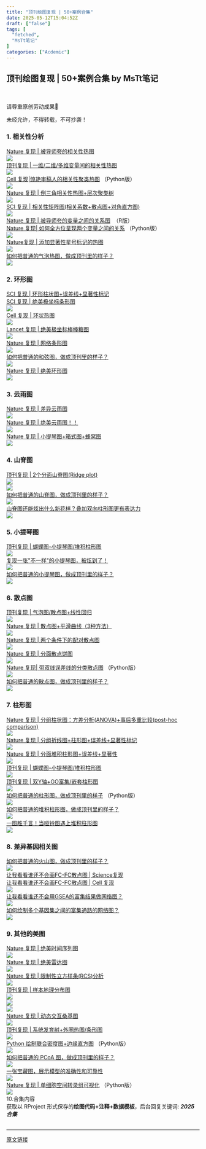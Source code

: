```yaml
---
title: "顶刊绘图复现 | 50+案例合集"
date: 2025-05-12T15:04:52Z
draft: ["false"]
tags: [
  "fetched",
  "MsTt笔记"
]
categories: ["Acdemic"]
---
```

顶刊绘图复现 | 50+案例合集 by MsTt笔记
------
<div><section nodeleaf=""><mp-common-profile data-pluginname="mpprofile" data-nickname="MsTt笔记" data-from="1" data-headimg="http://mmbiz.qpic.cn/mmbiz_png/mEOTibibBIwKJLwvM2QW48QKCicY8yHrEfwZA1qzJqmnSDuICrXOZEk6YYntc7QSLbdwg12uibFOEziaEVEXhEJQ4vQ/0?wx_fmt=png" data-signature="💕Keep learning 代码分享 ⚠️只分享不答疑 🉑代做" data-id="MzkxNDcwNzY2NQ==" data-is_biz_ban="0"></mp-common-profile></section><p data-tool="mdnice编辑器" data-pm-slice="0 0 []"><span leaf=""><br></span></p><p data-tool="mdnice编辑器" data-pm-slice="0 0 []"><span leaf="">请尊重原创劳动成果🙏</span></p><p><span><span leaf="">未经允许，不得转载，不可抄袭！</span></span></p><section data-tool="markdown2wechat编辑器" data-website="https://aizhuanqian.com" data-pm-slice="0 0 []"><h3 data-tool="mdnice编辑器"><span></span><span><span leaf=""><span textstyle="">1. 相关性分析</span></span></span></h3></section><section><span leaf=""><a href="https://mp.weixin.qq.com/s?__biz=MzkxNDcwNzY2NQ==&amp;mid=2247483799&amp;idx=1&amp;sn=8b2059d3ed7463af1d6ea2c619f4169d&amp;scene=21#wechat_redirect" textvalue="Nature 复现 | 被导师夸的相关性热图" data-itemshowtype="0" target="_blank" linktype="text" data-linktype="2"><span textstyle="">Nature 复现 | 被导师夸的相关性热图</span></a></span></section><section><span leaf=""><img data-src="https://mmbiz.qpic.cn/mmbiz_png/mEOTibibBIwKIIyL7zgU4c0FNKspLW0VPoo8jg4jSLLtgeUXsOmia7O2bgarqULjZ6FomOKibQMocpZe6TQk2aLWKw/640?wx_fmt=png&amp;from=appmsg" data-ratio="0.685361216730038" data-type="png" data-w="1052" data-imgfileid="100001212" src="https://mmbiz.qpic.cn/mmbiz_png/mEOTibibBIwKIIyL7zgU4c0FNKspLW0VPoo8jg4jSLLtgeUXsOmia7O2bgarqULjZ6FomOKibQMocpZe6TQk2aLWKw/640?wx_fmt=png&amp;from=appmsg"></span></section><section><span leaf=""><a href="https://mp.weixin.qq.com/s?__biz=MzkxNDcwNzY2NQ==&amp;mid=2247484489&amp;idx=1&amp;sn=acb7e4629d8f3cc3ab06322e1b0c13dc&amp;scene=21#wechat_redirect" textvalue="顶刊复现 | 一维/二维/多维变量间的相关性热图" data-itemshowtype="0" target="_blank" linktype="text" data-linktype="2"><span textstyle="">顶刊复现 | 一维/二维/多维变量间的相关性热图</span></a></span></section><section nodeleaf=""><img data-src="https://mmbiz.qpic.cn/mmbiz_png/mEOTibibBIwKIxLdT59E6MZb20d6tN6Z44Z0lbw2vPdoiaeMXicINeBaUmTEfnkGC0EcnGPw0PKFlBj7f1Xx5mK4MA/640?wx_fmt=png&amp;from=appmsg" data-ratio="0.28425925925925927" data-s="300,640" data-type="png" data-w="1080" type="block" data-imgfileid="100001197" src="https://mmbiz.qpic.cn/mmbiz_png/mEOTibibBIwKIxLdT59E6MZb20d6tN6Z44Z0lbw2vPdoiaeMXicINeBaUmTEfnkGC0EcnGPw0PKFlBj7f1Xx5mK4MA/640?wx_fmt=png&amp;from=appmsg"></section><section><span leaf=""><a href="https://mp.weixin.qq.com/s?__biz=MzkxNDcwNzY2NQ==&amp;mid=2247484086&amp;idx=1&amp;sn=01365fa3f703f1ee502f5583cc169384&amp;scene=21#wechat_redirect" textvalue="Cell 复现|惊艳审稿人的相关性聚类热图" data-itemshowtype="0" target="_blank" linktype="text" data-linktype="2"><span textstyle="">Cell 复现|惊艳审稿人的相关性聚类热图</span></a><span textstyle=""> （</span></span><span leaf="" data-pm-slice='1 1 ["para",{"tagName":"section","attributes":{},"namespaceURI":"http://www.w3.org/1999/xhtml"}]'><span textstyle="">Python版）</span></span></section><section><span leaf=""><img data-src="https://mmbiz.qpic.cn/mmbiz_png/mEOTibibBIwKIIyL7zgU4c0FNKspLW0VPoaUuLic6AsdLQpOSX2jsicmCPRGKItrMLRsjq38jffSg1X9CRzXmVVMpA/640?wx_fmt=png&amp;from=appmsg" data-ratio="0.5175925925925926" data-type="png" data-w="1080" data-imgfileid="100001213" src="https://mmbiz.qpic.cn/mmbiz_png/mEOTibibBIwKIIyL7zgU4c0FNKspLW0VPoaUuLic6AsdLQpOSX2jsicmCPRGKItrMLRsjq38jffSg1X9CRzXmVVMpA/640?wx_fmt=png&amp;from=appmsg"></span></section><section><span leaf=""><a href="https://mp.weixin.qq.com/s?__biz=MzkxNDcwNzY2NQ==&amp;mid=2247483757&amp;idx=1&amp;sn=3bd7020acab51b826e3d8a0f7b44f777&amp;scene=21#wechat_redirect" textvalue="Nature 复现 | 倒三角相关性热图+层次聚类树" data-itemshowtype="0" target="_blank" linktype="text" data-linktype="2"><span textstyle="">Nature 复现 | 倒三角相关性热图+层次聚类树</span></a></span></section><section><span leaf=""><img data-src="https://mmbiz.qpic.cn/mmbiz_png/mEOTibibBIwKIxLdT59E6MZb20d6tN6Z441MgibMvdTRDMmByrAoktgjZETRfgx4Nkfm4JSDibnicK3UFTf8dHDwISQ/640?wx_fmt=png&amp;from=appmsg" data-ratio="0.6212962962962963" data-type="png" data-w="1080" data-imgfileid="100001210" src="https://mmbiz.qpic.cn/mmbiz_png/mEOTibibBIwKIxLdT59E6MZb20d6tN6Z441MgibMvdTRDMmByrAoktgjZETRfgx4Nkfm4JSDibnicK3UFTf8dHDwISQ/640?wx_fmt=png&amp;from=appmsg"></span></section><section><span leaf=""><a href="https://mp.weixin.qq.com/s?__biz=MzkxNDcwNzY2NQ==&amp;mid=2247484694&amp;idx=1&amp;sn=d7c882daf03fde0f773f62fcfc8aa12b&amp;scene=21#wechat_redirect" textvalue="SCI 复现 | 相关性矩阵图(相关系数+散点图+对角直方图)" data-itemshowtype="0" target="_blank" linktype="text" data-linktype="2"><span textstyle="">SCI 复现 | 相关性矩阵图(相关系数+散点图+对角直方图)</span></a></span></section><section><span leaf=""><img data-src="https://mmbiz.qpic.cn/mmbiz_png/mEOTibibBIwKIIyL7zgU4c0FNKspLW0VPo9jOxJsaehU4icpJfEccvqAiaJnxibpvDibsW6klg0EBJrS8FPoRNOUTlibA/640?wx_fmt=png&amp;from=appmsg" data-ratio="0.7182320441988951" data-type="png" data-w="905" data-imgfileid="100001217" src="https://mmbiz.qpic.cn/mmbiz_png/mEOTibibBIwKIIyL7zgU4c0FNKspLW0VPo9jOxJsaehU4icpJfEccvqAiaJnxibpvDibsW6klg0EBJrS8FPoRNOUTlibA/640?wx_fmt=png&amp;from=appmsg"></span></section><section><span leaf=""><a href="https://mp.weixin.qq.com/s?__biz=MzkxNDcwNzY2NQ==&amp;mid=2247483962&amp;idx=1&amp;sn=0926c7fac7319a671e276733af64cd35&amp;scene=21#wechat_redirect" textvalue="Nature 复现 | 被导师夸的变量之间的关系图" data-itemshowtype="0" target="_blank" linktype="text" data-linktype="2"><span textstyle="">Nature 复现 | 被导师夸的变量之间的关系图</span></a><span textstyle="">  （R版）</span></span></section><section><span leaf=""><a href="https://mp.weixin.qq.com/s?__biz=MzkxNDcwNzY2NQ==&amp;mid=2247484054&amp;idx=1&amp;sn=b556cf7ecb622b6007a9112cc2f05013&amp;scene=21#wechat_redirect" textvalue="Nature 复现| 如何全方位呈现两个变量之间的关系" data-itemshowtype="0" target="_blank" linktype="text" data-linktype="2"><span textstyle="">Nature 复现| 如何全方位呈现两个变量之间的关系</span></a><span textstyle=""> （Python版）</span></span></section><section nodeleaf=""><img data-src="https://mmbiz.qpic.cn/mmbiz_png/mEOTibibBIwKIIyL7zgU4c0FNKspLW0VPoB9oVw0EaOrmicwNPyxDPFH2h1P2osouTSW97lVYeniaQD5h7dH6j1IWA/640?wx_fmt=png&amp;from=appmsg" data-ratio="0.4537037037037037" data-s="300,640" data-type="png" data-w="1080" type="block" data-imgfileid="100001224" src="https://mmbiz.qpic.cn/mmbiz_png/mEOTibibBIwKIIyL7zgU4c0FNKspLW0VPoB9oVw0EaOrmicwNPyxDPFH2h1P2osouTSW97lVYeniaQD5h7dH6j1IWA/640?wx_fmt=png&amp;from=appmsg"></section><section><span leaf=""><a href="https://mp.weixin.qq.com/s?__biz=MzkxNDcwNzY2NQ==&amp;mid=2247484165&amp;idx=1&amp;sn=74445c6a6a90a659e0f7330c490ead99&amp;scene=21#wechat_redirect" textvalue="Nature复现 | 添加显著性星号标记的热图" data-itemshowtype="0" target="_blank" linktype="text" data-linktype="2"><span textstyle="">Nature复现 | 添加显著性星号标记的热图</span></a></span></section><section nodeleaf=""><img data-imgfileid="100001288" data-ratio="0.9259259259259259" data-s="300,640" data-src="https://mmbiz.qpic.cn/mmbiz_png/mEOTibibBIwKIIyL7zgU4c0FNKspLW0VPoQ7JICia7yCibaOnxOsFibHcKX1pZpUl0icukzdpHWGibA9TEqwLm79icicliag/640?wx_fmt=png&amp;from=appmsg" data-type="png" data-w="1080" type="block" src="https://mmbiz.qpic.cn/mmbiz_png/mEOTibibBIwKIIyL7zgU4c0FNKspLW0VPoQ7JICia7yCibaOnxOsFibHcKX1pZpUl0icukzdpHWGibA9TEqwLm79icicliag/640?wx_fmt=png&amp;from=appmsg"></section><section><span leaf=""><a href="https://mp.weixin.qq.com/s?__biz=MzkxNDcwNzY2NQ==&amp;mid=2247484000&amp;idx=1&amp;sn=9659f76dafffb7d3300316e558256ece&amp;scene=21#wechat_redirect" textvalue="如何把普通的气泡热图，做成顶刊里的样子？" data-itemshowtype="0" target="_blank" linktype="text" data-linktype="2"><span textstyle="">如何把普通的气泡热图，做成顶刊里的样子？</span></a></span></section><section nodeleaf=""><img data-imgfileid="100001219" data-ratio="0.7555555555555555" data-s="300,640" data-src="https://mmbiz.qpic.cn/mmbiz_png/mEOTibibBIwKIIyL7zgU4c0FNKspLW0VPoQeTxDd11ZibSayfJFmoiaMVTxvAlD6uiaN4yIkicwQyl0ynz4aV3RTTPBw/640?wx_fmt=png&amp;from=appmsg" data-type="png" data-w="1080" type="block" src="https://mmbiz.qpic.cn/mmbiz_png/mEOTibibBIwKIIyL7zgU4c0FNKspLW0VPoQeTxDd11ZibSayfJFmoiaMVTxvAlD6uiaN4yIkicwQyl0ynz4aV3RTTPBw/640?wx_fmt=png&amp;from=appmsg"></section><section data-tool="markdown2wechat编辑器" data-website="https://aizhuanqian.com" data-pm-slice="0 0 []"><h3 data-tool="mdnice编辑器"><span></span><span><span leaf=""><span textstyle="">2. 环形图</span></span></span><span></span></h3></section><section><span leaf="" data-pm-slice='1 1 ["para",{"tagName":"section","attributes":{"style":"text-align: center;"},"namespaceURI":"http://www.w3.org/1999/xhtml"}]'><a href="https://mp.weixin.qq.com/s?__biz=MzkxNDcwNzY2NQ==&amp;mid=2247484781&amp;idx=1&amp;sn=89ec8b2a688d57394898d40a899572b5&amp;scene=21#wechat_redirect" textvalue="SCI 复现 | 环形柱状图+误差线+显著性标记" data-itemshowtype="0" target="_blank" linktype="text" data-linktype="2"><span textstyle="">SCI 复现 | 环形柱状图+误差线+显著性标记</span></a></span></section><section><span leaf="" data-pm-slice='1 1 ["para",{"tagName":"section","attributes":{"style":"text-align: center;"},"namespaceURI":"http://www.w3.org/1999/xhtml"}]'><a href="https://mp.weixin.qq.com/s?__biz=MzkxNDcwNzY2NQ==&amp;mid=2247484372&amp;idx=1&amp;sn=8d624387ba7ede775a06dadadd1205db&amp;scene=21#wechat_redirect" textvalue="SCI 复现 | 绝美极坐标条形图" data-itemshowtype="0" target="_blank" linktype="text" data-linktype="2"><span textstyle="">SCI 复现 | 绝美极坐标条形图</span></a></span></section><section nodeleaf=""><img data-src="https://mmbiz.qpic.cn/mmbiz_png/mEOTibibBIwKIIyL7zgU4c0FNKspLW0VPoTr6yxZvkic0uHDWSBt0MNuONWRpHObRTTiaZiaaVicwbrn9g1rl4HZ1wUA/640?wx_fmt=png&amp;from=appmsg" data-ratio="0.4898148148148148" data-s="300,640" data-type="png" data-w="1080" type="block" data-imgfileid="100001223" src="https://mmbiz.qpic.cn/mmbiz_png/mEOTibibBIwKIIyL7zgU4c0FNKspLW0VPoTr6yxZvkic0uHDWSBt0MNuONWRpHObRTTiaZiaaVicwbrn9g1rl4HZ1wUA/640?wx_fmt=png&amp;from=appmsg"></section><section><span leaf="" data-pm-slice='1 1 ["para",{"tagName":"section","attributes":{"style":"text-align: center;"},"namespaceURI":"http://www.w3.org/1999/xhtml"}]'><a href="https://mp.weixin.qq.com/s?__biz=MzkxNDcwNzY2NQ==&amp;mid=2247484438&amp;idx=1&amp;sn=09abb1b07457e5ecdd087e61818bfe85&amp;scene=21#wechat_redirect" textvalue="Cell 复现 | 环状热图" data-itemshowtype="0" target="_blank" linktype="text" data-linktype="2"><span textstyle="">Cell 复现 | 环状热图</span></a></span></section><section><span leaf=""><img data-src="https://mmbiz.qpic.cn/mmbiz_png/mEOTibibBIwKIIyL7zgU4c0FNKspLW0VPok44t5mBnVd4DrpfCcJ0JRFyBl40ENjf7vbqawttN762YcjlB7wWQyA/640?wx_fmt=png&amp;from=appmsg" data-ratio="0.9946164199192463" data-type="png" data-w="743" data-imgfileid="100001234" src="https://mmbiz.qpic.cn/mmbiz_png/mEOTibibBIwKIIyL7zgU4c0FNKspLW0VPok44t5mBnVd4DrpfCcJ0JRFyBl40ENjf7vbqawttN762YcjlB7wWQyA/640?wx_fmt=png&amp;from=appmsg"></span></section><section><span leaf="" data-pm-slice='1 1 ["para",{"tagName":"section","attributes":{"style":"text-align: center;"},"namespaceURI":"http://www.w3.org/1999/xhtml"}]'><a href="https://mp.weixin.qq.com/s?__biz=MzkxNDcwNzY2NQ==&amp;mid=2247484422&amp;idx=1&amp;sn=e02965d3588dde2a934d8af4c7a625a1&amp;scene=21#wechat_redirect" textvalue="Lancet 复现 | 绝美极坐标棒棒糖图" data-itemshowtype="0" target="_blank" linktype="text" data-linktype="2"><span textstyle="">Lancet 复现 | 绝美极坐标棒棒糖图</span></a></span></section><section><span leaf=""><img data-src="https://mmbiz.qpic.cn/mmbiz_png/mEOTibibBIwKIIyL7zgU4c0FNKspLW0VPopyBPuGNibWmosvcALuBgdJoRVVXoqEf4NbuEVOCbbUViawTpLFMubBLg/640?wx_fmt=png&amp;from=appmsg" data-ratio="0.9578686493184635" data-type="png" data-w="807" data-imgfileid="100001227" src="https://mmbiz.qpic.cn/mmbiz_png/mEOTibibBIwKIIyL7zgU4c0FNKspLW0VPopyBPuGNibWmosvcALuBgdJoRVVXoqEf4NbuEVOCbbUViawTpLFMubBLg/640?wx_fmt=png&amp;from=appmsg"></span></section><section><span leaf="" data-pm-slice='1 1 ["para",{"tagName":"section","attributes":{"style":"text-align: center;"},"namespaceURI":"http://www.w3.org/1999/xhtml"}]'><a href="https://mp.weixin.qq.com/s?__biz=MzkxNDcwNzY2NQ==&amp;mid=2247484469&amp;idx=1&amp;sn=e7b003dd1bc6c6b7768c761192990b1b&amp;scene=21#wechat_redirect" textvalue="Nature 复现 | 网络条形图" data-itemshowtype="0" target="_blank" linktype="text" data-linktype="2"><span textstyle="">Nature 复现 | 网络条形图</span></a></span></section><section nodeleaf=""><img data-src="https://mmbiz.qpic.cn/mmbiz_png/mEOTibibBIwKIIyL7zgU4c0FNKspLW0VPoQhTqNSSDVzPn2pCicPBeiccaKn2RjGrDiccatlalzib0nMuLr9UfeHYSKg/640?wx_fmt=png&amp;from=appmsg" data-ratio="0.4685185185185185" data-s="300,640" data-type="png" data-w="1080" type="block" data-imgfileid="100001229" src="https://mmbiz.qpic.cn/mmbiz_png/mEOTibibBIwKIIyL7zgU4c0FNKspLW0VPoQhTqNSSDVzPn2pCicPBeiccaKn2RjGrDiccatlalzib0nMuLr9UfeHYSKg/640?wx_fmt=png&amp;from=appmsg"></section><section><span leaf="" data-pm-slice='1 1 ["para",{"tagName":"section","attributes":{"style":"text-align: center;"},"namespaceURI":"http://www.w3.org/1999/xhtml"}]'><a href="https://mp.weixin.qq.com/s?__biz=MzkxNDcwNzY2NQ==&amp;mid=2247483846&amp;idx=1&amp;sn=a7b55435df9bd9d66dd44199576ab62c&amp;scene=21#wechat_redirect" textvalue="如何把普通的和弦图，做成顶刊里的样子？" data-itemshowtype="0" target="_blank" linktype="text" data-linktype="2"><span textstyle="">如何把普通的和弦图，做成顶刊里的样子？</span></a></span></section><section><span leaf=""><img data-src="https://mmbiz.qpic.cn/mmbiz_png/mEOTibibBIwKIIyL7zgU4c0FNKspLW0VPokuq4juOibUKldQVicOBFbyPyZHGG5ia1vjTqC9hDoTjQK8IxDefiaOpib9g/640?wx_fmt=png&amp;from=appmsg" data-ratio="0.9943422913719944" data-type="png" data-w="707" data-imgfileid="100001232" src="https://mmbiz.qpic.cn/mmbiz_png/mEOTibibBIwKIIyL7zgU4c0FNKspLW0VPokuq4juOibUKldQVicOBFbyPyZHGG5ia1vjTqC9hDoTjQK8IxDefiaOpib9g/640?wx_fmt=png&amp;from=appmsg"></span></section><section><span leaf="" data-pm-slice='1 1 ["para",{"tagName":"section","attributes":{"style":"text-align: center;"},"namespaceURI":"http://www.w3.org/1999/xhtml"}]'><a href="https://mp.weixin.qq.com/s?__biz=MzkxNDcwNzY2NQ==&amp;mid=2247484352&amp;idx=1&amp;sn=7d49be3aa7a5727d6b7b85ba63fc00e9&amp;scene=21#wechat_redirect" textvalue="Nature 复现 | 绝美环形图" data-itemshowtype="0" target="_blank" linktype="text" data-linktype="2"><span textstyle="">Nature 复现 | 绝美环形图</span></a></span></section><section><span leaf=""><img data-src="https://mmbiz.qpic.cn/mmbiz_png/mEOTibibBIwKIIyL7zgU4c0FNKspLW0VPoxekOd9oQyfxJWFQlia19RL4KuWSWcJNvgULgnrUIZd6T0r0SnVmmffg/640?wx_fmt=png&amp;from=appmsg" data-ratio="1.0013623978201636" data-type="png" data-w="734" data-imgfileid="100001226" src="https://mmbiz.qpic.cn/mmbiz_png/mEOTibibBIwKIIyL7zgU4c0FNKspLW0VPoxekOd9oQyfxJWFQlia19RL4KuWSWcJNvgULgnrUIZd6T0r0SnVmmffg/640?wx_fmt=png&amp;from=appmsg"></span></section><section data-tool="markdown2wechat编辑器" data-website="https://aizhuanqian.com" data-pm-slice="0 0 []"><h3 data-tool="mdnice编辑器"><span></span><span><span leaf=""><span textstyle="">3. 云雨图</span></span></span><span></span></h3></section><section><span leaf=""><a href="https://mp.weixin.qq.com/s?__biz=MzkxNDcwNzY2NQ==&amp;mid=2247484760&amp;idx=1&amp;sn=c6eacf8384e17adddbe84c5e4bd8e31d&amp;scene=21#wechat_redirect" textvalue="Nature 复现 | 差异云雨图" data-itemshowtype="0" target="_blank" linktype="text" data-linktype="2"><span textstyle="">Nature 复现 | 差异云雨图</span></a></span></section><section nodeleaf=""><img data-src="https://mmbiz.qpic.cn/mmbiz_png/mEOTibibBIwKIIyL7zgU4c0FNKspLW0VPocurW79xZHusbIpQEwTExk4zvFqP4CJz2Yib2jXFGvbfb69c271vaeOA/640?wx_fmt=png&amp;from=appmsg" data-ratio="0.6388888888888888" data-s="300,640" data-type="png" data-w="1080" type="block" data-imgfileid="100001252" src="https://mmbiz.qpic.cn/mmbiz_png/mEOTibibBIwKIIyL7zgU4c0FNKspLW0VPocurW79xZHusbIpQEwTExk4zvFqP4CJz2Yib2jXFGvbfb69c271vaeOA/640?wx_fmt=png&amp;from=appmsg"></section><section><span leaf=""><a href="https://mp.weixin.qq.com/s?__biz=MzkxNDcwNzY2NQ==&amp;mid=2247484267&amp;idx=1&amp;sn=4e86472ff5a0ffa649fb05495186d003&amp;scene=21#wechat_redirect" textvalue="Nature 复现 | 绝美云雨图！！" data-itemshowtype="0" target="_blank" linktype="text" data-linktype="2"><span textstyle="">Nature 复现 | 绝美云雨图！！</span></a></span></section><section><span leaf=""><img data-src="https://mmbiz.qpic.cn/mmbiz_png/mEOTibibBIwKIIyL7zgU4c0FNKspLW0VPod9bj0Zg3Bf12Qxia10ekw4k4Mrq4U3wLsmJcykKxeeYjeyJMtfBRRsw/640?wx_fmt=png&amp;from=appmsg" data-ratio="0.7422434367541766" data-type="png" data-w="838" data-imgfileid="100001236" src="https://mmbiz.qpic.cn/mmbiz_png/mEOTibibBIwKIIyL7zgU4c0FNKspLW0VPod9bj0Zg3Bf12Qxia10ekw4k4Mrq4U3wLsmJcykKxeeYjeyJMtfBRRsw/640?wx_fmt=png&amp;from=appmsg"></span></section><section><span leaf=""><a href="https://mp.weixin.qq.com/s?__biz=MzkxNDcwNzY2NQ==&amp;mid=2247483811&amp;idx=1&amp;sn=07fe26ef77d32d3827ea6036b3bd0325&amp;scene=21#wechat_redirect" textvalue="Nature 复现 | 小提琴图+箱式图+蜂窝图" data-itemshowtype="0" target="_blank" linktype="text" data-linktype="2"><span textstyle="">Nature 复现 | 小提琴图+箱式图+蜂窝图</span></a></span></section><section><span leaf=""><img data-src="https://mmbiz.qpic.cn/mmbiz_png/mEOTibibBIwKIIyL7zgU4c0FNKspLW0VPo2BkdFIQBLhumY1OdtCk8awTCdlpCapjzgkPtAr6WaTJ4ibia03Gx6xZg/640?wx_fmt=png&amp;from=appmsg" data-ratio="0.774074074074074" data-type="png" data-w="1080" data-imgfileid="100001237" src="https://mmbiz.qpic.cn/mmbiz_png/mEOTibibBIwKIIyL7zgU4c0FNKspLW0VPo2BkdFIQBLhumY1OdtCk8awTCdlpCapjzgkPtAr6WaTJ4ibia03Gx6xZg/640?wx_fmt=png&amp;from=appmsg"></span></section><section data-tool="markdown2wechat编辑器" data-website="https://aizhuanqian.com" data-pm-slice="0 0 []"><h3 data-tool="mdnice编辑器"><span></span><span><span leaf=""><span textstyle="">4. 山脊图</span></span></span><span></span></h3></section><section><span leaf=""><a href="https://mp.weixin.qq.com/s?__biz=MzkxNDcwNzY2NQ==&amp;mid=2247484566&amp;idx=1&amp;sn=c55650f328a39c379b8556a3ca3febb3&amp;scene=21#wechat_redirect" textvalue="顶刊复现 | 2个分面山脊图(Ridge plot)" data-itemshowtype="0" target="_blank" linktype="text" data-linktype="2"><span textstyle="">顶刊复现 | 2个分面山脊图(Ridge plot)</span></a></span></section><section><span leaf=""><img data-src="https://mmbiz.qpic.cn/mmbiz_png/mEOTibibBIwKIIyL7zgU4c0FNKspLW0VPoLr8BsNvzNNcK8Ke4rpKraZLlNEgxZyQBo5Z2rJzcLOSicYxl90AK1Nw/640?wx_fmt=png&amp;from=appmsg" data-ratio="0.5492682926829269" data-type="png" data-w="1025" data-imgfileid="100001239" src="https://mmbiz.qpic.cn/mmbiz_png/mEOTibibBIwKIIyL7zgU4c0FNKspLW0VPoLr8BsNvzNNcK8Ke4rpKraZLlNEgxZyQBo5Z2rJzcLOSicYxl90AK1Nw/640?wx_fmt=png&amp;from=appmsg"></span></section><section><span leaf=""><img data-src="https://mmbiz.qpic.cn/mmbiz_png/mEOTibibBIwKIIyL7zgU4c0FNKspLW0VPoULCOYm7nicPq7OBOFou5cJXzXtAYZjAug8RP746kLIQGU4Zque9XFDw/640?wx_fmt=png&amp;from=appmsg" data-ratio="0.3759057971014493" data-type="png" data-w="1104" data-imgfileid="100001238" src="https://mmbiz.qpic.cn/mmbiz_png/mEOTibibBIwKIIyL7zgU4c0FNKspLW0VPoULCOYm7nicPq7OBOFou5cJXzXtAYZjAug8RP746kLIQGU4Zque9XFDw/640?wx_fmt=png&amp;from=appmsg"></span></section><section><span leaf=""><a href="https://mp.weixin.qq.com/s?__biz=MzkxNDcwNzY2NQ==&amp;mid=2247484198&amp;idx=1&amp;sn=8a27d4e8ecfe0cb63b5af0ec2a1b1afd&amp;scene=21#wechat_redirect" textvalue="如何把普通的山脊图，做成顶刊里的样子？" data-itemshowtype="0" target="_blank" linktype="text" data-linktype="2"><span textstyle="">如何把普通的山脊图，做成顶刊里的样子？</span></a></span></section><section><span leaf=""><img data-src="https://mmbiz.qpic.cn/mmbiz_png/mEOTibibBIwKIIyL7zgU4c0FNKspLW0VPovflWia6Jt7pP1pdgsviaNknj4ibFvAadRPY8OsSEcVD5JLAPRgfpT5icJw/640?wx_fmt=png&amp;from=appmsg" data-ratio="1.176" data-type="png" data-w="1000" data-imgfileid="100001240" src="https://mmbiz.qpic.cn/mmbiz_png/mEOTibibBIwKIIyL7zgU4c0FNKspLW0VPovflWia6Jt7pP1pdgsviaNknj4ibFvAadRPY8OsSEcVD5JLAPRgfpT5icJw/640?wx_fmt=png&amp;from=appmsg"></span></section><section><span leaf=""><a href="https://mp.weixin.qq.com/s?__biz=MzkxNDcwNzY2NQ==&amp;mid=2247483892&amp;idx=1&amp;sn=2b0b5c4e4598266310327cdd31ae6ae8&amp;scene=21#wechat_redirect" textvalue="山脊图还能炫出什么新花样？叠加双向柱形图更有表达力" data-itemshowtype="0" target="_blank" linktype="text" data-linktype="2"><span textstyle="">山脊图还能炫出什么新花样？叠加双向柱形图更有表达力</span></a></span></section><section><span leaf=""><img data-src="https://mmbiz.qpic.cn/mmbiz_png/mEOTibibBIwKIIyL7zgU4c0FNKspLW0VPoL23V47TXCibyAQ766muMt9tiao5DL6Slo8iciasW8K7ubjlibFKdo3h53Gg/640?wx_fmt=png&amp;from=appmsg" data-ratio="0.924074074074074" data-type="png" data-w="1080" data-imgfileid="100001241" src="https://mmbiz.qpic.cn/mmbiz_png/mEOTibibBIwKIIyL7zgU4c0FNKspLW0VPoL23V47TXCibyAQ766muMt9tiao5DL6Slo8iciasW8K7ubjlibFKdo3h53Gg/640?wx_fmt=png&amp;from=appmsg"></span></section><section data-tool="markdown2wechat编辑器" data-website="https://aizhuanqian.com" data-pm-slice="0 0 []"><h3 data-tool="mdnice编辑器"><span></span><span><span leaf=""><span textstyle="">5. 小提琴图</span></span></span><span></span></h3></section><section><span leaf=""><a href="https://mp.weixin.qq.com/s?__biz=MzkxNDcwNzY2NQ==&amp;mid=2247484590&amp;idx=1&amp;sn=6f30b72d0a592339f4c801a2add79d9e&amp;scene=21#wechat_redirect" textvalue="顶刊复现 | 蝴蝶图-小提琴图/堆积柱形图" data-itemshowtype="0" target="_blank" linktype="text" data-linktype="2"><span textstyle="">顶刊复现 | 蝴蝶图-小提琴图/堆积柱形图</span></a></span></section><section><span leaf=""><img data-src="https://mmbiz.qpic.cn/mmbiz_png/mEOTibibBIwKIIyL7zgU4c0FNKspLW0VPoJnoIMsSNGT04akQ0nnJXIPTib0AaEkibz9UDiaqmN163XbB4ntD8Y80ibA/640?wx_fmt=png&amp;from=appmsg" data-ratio="0.7688564476885644" data-type="png" data-w="822" data-imgfileid="100001242" src="https://mmbiz.qpic.cn/mmbiz_png/mEOTibibBIwKIIyL7zgU4c0FNKspLW0VPoJnoIMsSNGT04akQ0nnJXIPTib0AaEkibz9UDiaqmN163XbB4ntD8Y80ibA/640?wx_fmt=png&amp;from=appmsg"></span></section><section><span leaf=""><a href="https://mp.weixin.qq.com/s?__biz=MzkxNDcwNzY2NQ==&amp;mid=2247484110&amp;idx=1&amp;sn=e5693a88d7d1422da0143d1b90a8fdce&amp;scene=21#wechat_redirect" textvalue='复现一张"不一样"的小提琴图，被炫到了！' data-itemshowtype="0" target="_blank" linktype="text" data-linktype="2"><span textstyle="">复现一张"不一样"的小提琴图，被炫到了！</span></a></span></section><section><span leaf=""><img data-src="https://mmbiz.qpic.cn/mmbiz_png/mEOTibibBIwKIIyL7zgU4c0FNKspLW0VPohDqLViafnMVwaS6ibA4FPmQhlDoLSztN6qj5icrZZbLvesSNGMRvqFFNw/640?wx_fmt=png&amp;from=appmsg" data-ratio="0.7527777777777778" data-type="png" data-w="1080" data-imgfileid="100001244" src="https://mmbiz.qpic.cn/mmbiz_png/mEOTibibBIwKIIyL7zgU4c0FNKspLW0VPohDqLViafnMVwaS6ibA4FPmQhlDoLSztN6qj5icrZZbLvesSNGMRvqFFNw/640?wx_fmt=png&amp;from=appmsg"></span></section><section><span leaf=""><a href="https://mp.weixin.qq.com/s?__biz=MzkxNDcwNzY2NQ==&amp;mid=2247483870&amp;idx=1&amp;sn=51e71d16f73bf5b61b9c0ddf96b15b71&amp;scene=21#wechat_redirect" textvalue="如何把普通的小提琴图，做成顶刊里的样子？" data-itemshowtype="0" target="_blank" linktype="text" data-linktype="2"><span textstyle="">如何把普通的小提琴图，做成顶刊里的样子？</span></a></span></section><section nodeleaf=""><img data-src="https://mmbiz.qpic.cn/mmbiz_png/mEOTibibBIwKIIyL7zgU4c0FNKspLW0VPoVp1x6qpE1S0Wo4xwKHUTy5BdMbOFIkicMiba43bx0rCsBDS3m5icToIAg/640?wx_fmt=png&amp;from=appmsg" data-ratio="0.28425925925925927" data-s="300,640" data-type="png" data-w="1080" type="block" data-imgfileid="100001247" src="https://mmbiz.qpic.cn/mmbiz_png/mEOTibibBIwKIIyL7zgU4c0FNKspLW0VPoVp1x6qpE1S0Wo4xwKHUTy5BdMbOFIkicMiba43bx0rCsBDS3m5icToIAg/640?wx_fmt=png&amp;from=appmsg"></section><section data-tool="markdown2wechat编辑器" data-website="https://aizhuanqian.com" data-pm-slice="0 0 []"><h3 data-tool="mdnice编辑器"><span></span><span><span leaf=""><span textstyle="">6. 散点图</span></span></span><span></span></h3></section><section><span leaf=""><a href="https://mp.weixin.qq.com/s?__biz=MzkxNDcwNzY2NQ==&amp;mid=2247484608&amp;idx=1&amp;sn=12b3923dd15c8eff069bfc4c5670c8fa&amp;scene=21#wechat_redirect" textvalue="顶刊复现 | 气泡图/散点图+线性回归" data-itemshowtype="0" target="_blank" linktype="text" data-linktype="2"><span textstyle="">顶刊复现 | 气泡图/散点图+线性回归</span></a></span></section><section nodeleaf=""><img data-src="https://mmbiz.qpic.cn/mmbiz_png/mEOTibibBIwKIIyL7zgU4c0FNKspLW0VPowLVnkWtmHicvZeib4K1adldg364EXIeZxjxv87iceicPhcZI29pjnSDFnw/640?wx_fmt=png&amp;from=appmsg" data-ratio="0.476009139375476" data-s="300,640" data-type="png" data-w="1313" type="block" data-imgfileid="100001248" src="https://mmbiz.qpic.cn/mmbiz_png/mEOTibibBIwKIIyL7zgU4c0FNKspLW0VPowLVnkWtmHicvZeib4K1adldg364EXIeZxjxv87iceicPhcZI29pjnSDFnw/640?wx_fmt=png&amp;from=appmsg"></section><section><span leaf=""><a href="https://mp.weixin.qq.com/s?__biz=MzkxNDcwNzY2NQ==&amp;mid=2247484540&amp;idx=1&amp;sn=37d240653bdd8026e5bf422939d1ea85&amp;scene=21#wechat_redirect" textvalue="Nature 复现 | 散点图+平滑曲线（3种方法）" data-itemshowtype="0" target="_blank" linktype="text" data-linktype="2"><span textstyle="">Nature 复现 | 散点图+平滑曲线（3种方法）</span></a></span></section><section nodeleaf=""><img data-src="https://mmbiz.qpic.cn/mmbiz_png/mEOTibibBIwKIIyL7zgU4c0FNKspLW0VPoIXsK8icfWiag4QLgkzcJ0icZ4ERq5zD9IArjCL299osEmNJ8Zoat6MLQA/640?wx_fmt=png&amp;from=appmsg" data-ratio="0.3287037037037037" data-s="300,640" data-type="png" data-w="1080" type="block" data-imgfileid="100001249" src="https://mmbiz.qpic.cn/mmbiz_png/mEOTibibBIwKIIyL7zgU4c0FNKspLW0VPoIXsK8icfWiag4QLgkzcJ0icZ4ERq5zD9IArjCL299osEmNJ8Zoat6MLQA/640?wx_fmt=png&amp;from=appmsg"></section><section><span leaf=""><a href="https://mp.weixin.qq.com/s?__biz=MzkxNDcwNzY2NQ==&amp;mid=2247484453&amp;idx=1&amp;sn=043b2906236c888192265baf2f3363be&amp;scene=21#wechat_redirect" textvalue="Nature 复现 | 两个条件下的配对散点图" data-itemshowtype="0" target="_blank" linktype="text" data-linktype="2"><span textstyle="">Nature 复现 | 两个条件下的配对散点图</span></a></span></section><section><span leaf=""><img data-src="https://mmbiz.qpic.cn/mmbiz_png/mEOTibibBIwKIIyL7zgU4c0FNKspLW0VPopaDU1krW7oJUBMmlc2QNYzzgCI7tymjib5cDKeGeAvOeLFoL0Jqf2rA/640?wx_fmt=png&amp;from=appmsg" data-ratio="0.6922257720979765" data-type="png" data-w="939" data-imgfileid="100001250" src="https://mmbiz.qpic.cn/mmbiz_png/mEOTibibBIwKIIyL7zgU4c0FNKspLW0VPopaDU1krW7oJUBMmlc2QNYzzgCI7tymjib5cDKeGeAvOeLFoL0Jqf2rA/640?wx_fmt=png&amp;from=appmsg"></span></section><section><span leaf=""><a href="https://mp.weixin.qq.com/s?__biz=MzkxNDcwNzY2NQ==&amp;mid=2247484312&amp;idx=1&amp;sn=f267744e8128ab23ada3ee707d86a7d6&amp;scene=21#wechat_redirect" textvalue="Nature 复现 | 分面散点饼图全网最详细教程（附代码，文末有福利）" data-itemshowtype="0" target="_blank" linktype="text" data-linktype="2"><span textstyle="">Nature 复现 | 分面散点饼图</span></a></span></section><section><span leaf=""><img data-src="https://mmbiz.qpic.cn/mmbiz_png/mEOTibibBIwKIIyL7zgU4c0FNKspLW0VPonich2JCcrqpZUtbQJeV622CUiarP2V27GMpkQ2D3h60dTxMoXo4mEAjQ/640?wx_fmt=png&amp;from=appmsg" data-ratio="0.40769779044903776" data-type="png" data-w="1403" data-imgfileid="100001251" src="https://mmbiz.qpic.cn/mmbiz_png/mEOTibibBIwKIIyL7zgU4c0FNKspLW0VPonich2JCcrqpZUtbQJeV622CUiarP2V27GMpkQ2D3h60dTxMoXo4mEAjQ/640?wx_fmt=png&amp;from=appmsg"></span></section><section><span leaf=""><a href="https://mp.weixin.qq.com/s?__biz=MzkxNDcwNzY2NQ==&amp;mid=2247484189&amp;idx=1&amp;sn=f87b1c0159c7537b151f8acc75ac8157&amp;scene=21#wechat_redirect" textvalue="Nature 复现| 带双线误差线的分类散点图" data-itemshowtype="0" target="_blank" linktype="text" data-linktype="2"><span textstyle="">Nature 复现| 带双线误差线的分类散点图</span></a><span textstyle=""> （Python版）</span></span></section><section><span leaf=""><img data-src="https://mmbiz.qpic.cn/mmbiz_png/mEOTibibBIwKIIyL7zgU4c0FNKspLW0VPofUw6QEVibRaRu2Bu53LOZJp2pd1A4d8keL2eZ2eZP3a4GtFGW4ibXjbg/640?wx_fmt=png&amp;from=appmsg" data-ratio="1.0037037037037038" data-type="png" data-w="1080" data-imgfileid="100001254" src="https://mmbiz.qpic.cn/mmbiz_png/mEOTibibBIwKIIyL7zgU4c0FNKspLW0VPofUw6QEVibRaRu2Bu53LOZJp2pd1A4d8keL2eZ2eZP3a4GtFGW4ibXjbg/640?wx_fmt=png&amp;from=appmsg"></span></section><section><span leaf=""><a href="https://mp.weixin.qq.com/s?__biz=MzkxNDcwNzY2NQ==&amp;mid=2247483829&amp;idx=1&amp;sn=1630acb0476a2b9334f7c7330e6b5cc8&amp;scene=21#wechat_redirect" textvalue="如何把普通的散点图，做成顶刊里的样子？" data-itemshowtype="0" target="_blank" linktype="text" data-linktype="2"><span textstyle="">如何把普通的散点图，做成顶刊里的样子？</span></a></span></section><section><span leaf=""><img data-src="https://mmbiz.qpic.cn/mmbiz_png/mEOTibibBIwKIIyL7zgU4c0FNKspLW0VPoWficIpgGuibnKgL24D5PDJXPHHRhdPSkItjzRl2qnibEQceXYQAGVwOZg/640?wx_fmt=png&amp;from=appmsg" data-ratio="0.8055555555555556" data-type="png" data-w="1080" data-imgfileid="100001253" src="https://mmbiz.qpic.cn/mmbiz_png/mEOTibibBIwKIIyL7zgU4c0FNKspLW0VPoWficIpgGuibnKgL24D5PDJXPHHRhdPSkItjzRl2qnibEQceXYQAGVwOZg/640?wx_fmt=png&amp;from=appmsg"></span></section><section data-tool="markdown2wechat编辑器" data-website="https://aizhuanqian.com" data-pm-slice="0 0 []"><h3 data-tool="mdnice编辑器"><span></span><span><span leaf=""><span textstyle="">7. 柱形图</span></span></span><span></span></h3></section><section><span leaf=""><a href="https://mp.weixin.qq.com/s?__biz=MzkxNDcwNzY2NQ==&amp;mid=2247484518&amp;idx=1&amp;sn=b8a152a9a9a50cb5f4df1312f77e9935&amp;scene=21#wechat_redirect" textvalue="Nature 复现 | 分组柱状图：方差分析(ANOVA)+事后多重比较(post-hoc comparison)" data-itemshowtype="0" target="_blank" linktype="text" data-linktype="2"><span textstyle="">Nature 复现 | 分组柱状图：方差分析(ANOVA)+事后多重比较(post-hoc comparison)</span></a></span></section><section nodeleaf=""><img data-src="https://mmbiz.qpic.cn/mmbiz_png/mEOTibibBIwKIIyL7zgU4c0FNKspLW0VPoX174uUIvysvNYpFYojD79BSx8rfqIwZLUwtQ8wv03JpCvo53gTUUicw/640?wx_fmt=png&amp;from=appmsg" data-ratio="0.31296296296296294" data-s="300,640" data-type="png" data-w="1080" type="block" data-imgfileid="100001255" src="https://mmbiz.qpic.cn/mmbiz_png/mEOTibibBIwKIIyL7zgU4c0FNKspLW0VPoX174uUIvysvNYpFYojD79BSx8rfqIwZLUwtQ8wv03JpCvo53gTUUicw/640?wx_fmt=png&amp;from=appmsg"></section><section><span leaf=""><a href="https://mp.weixin.qq.com/s?__biz=MzkxNDcwNzY2NQ==&amp;mid=2247483719&amp;idx=1&amp;sn=129da63808d026fb8ab871db8650ecc7&amp;scene=21#wechat_redirect" textvalue="Nature 复现 | 分组折线图+柱形图+误差线+显著性标记" data-itemshowtype="0" target="_blank" linktype="text" data-linktype="2"><span textstyle="">Nature 复现 | 分组折线图+柱形图+误差线+显著性标记</span></a></span></section><section><span leaf=""><img data-src="https://mmbiz.qpic.cn/mmbiz_png/mEOTibibBIwKIIyL7zgU4c0FNKspLW0VPoAzMnnzMwT7ZyI6iaDkdYQUWcLU2VJk9ibxhgrQHszOA4cMyE9icWpmASA/640?wx_fmt=png&amp;from=appmsg" data-ratio="0.5509259259259259" data-type="png" data-w="1080" data-imgfileid="100001256" src="https://mmbiz.qpic.cn/mmbiz_png/mEOTibibBIwKIIyL7zgU4c0FNKspLW0VPoAzMnnzMwT7ZyI6iaDkdYQUWcLU2VJk9ibxhgrQHszOA4cMyE9icWpmASA/640?wx_fmt=png&amp;from=appmsg"></span></section><section><span leaf=""><a href="https://mp.weixin.qq.com/s?__biz=MzkxNDcwNzY2NQ==&amp;mid=2247484648&amp;idx=1&amp;sn=40b4627fdc2c3c58eca6c1bee9d04887&amp;scene=21#wechat_redirect" textvalue="Nature 复现 | 分面堆积柱形图+误差线+显著性" data-itemshowtype="0" target="_blank" linktype="text" data-linktype="2"><span textstyle="">Nature 复现 | 分面堆积柱形图+误差线+显著性</span></a></span></section><section nodeleaf=""><img data-src="https://mmbiz.qpic.cn/mmbiz_png/mEOTibibBIwKIIyL7zgU4c0FNKspLW0VPob7Pw5Cq3R3IP97mesrBG0TrQtTspRIdONl5LclURpl4uXDydbmAXkw/640?wx_fmt=png&amp;from=appmsg" data-ratio="0.43148148148148147" data-s="300,640" data-type="png" data-w="1080" type="block" data-imgfileid="100001258" src="https://mmbiz.qpic.cn/mmbiz_png/mEOTibibBIwKIIyL7zgU4c0FNKspLW0VPob7Pw5Cq3R3IP97mesrBG0TrQtTspRIdONl5LclURpl4uXDydbmAXkw/640?wx_fmt=png&amp;from=appmsg"></section><section><span leaf=""><a href="https://mp.weixin.qq.com/s?__biz=MzkxNDcwNzY2NQ==&amp;mid=2247484590&amp;idx=1&amp;sn=6f30b72d0a592339f4c801a2add79d9e&amp;scene=21#wechat_redirect" textvalue="顶刊复现 | 蝴蝶图-小提琴图/堆积柱形图" data-itemshowtype="0" target="_blank" linktype="text" data-linktype="2"><span textstyle="">顶刊复现 | 蝴蝶图-小提琴图/堆积柱形图</span></a></span></section><section><span leaf=""><img data-src="https://mmbiz.qpic.cn/mmbiz_png/mEOTibibBIwKIIyL7zgU4c0FNKspLW0VPopY0dvLg0iano5LW7ZHZUxax0sFTOA776NvXtdt2EffHMtWNlqfAhsfA/640?wx_fmt=png&amp;from=appmsg" data-ratio="0.7623626373626373" data-type="png" data-w="728" data-imgfileid="100001243" src="https://mmbiz.qpic.cn/mmbiz_png/mEOTibibBIwKIIyL7zgU4c0FNKspLW0VPopY0dvLg0iano5LW7ZHZUxax0sFTOA776NvXtdt2EffHMtWNlqfAhsfA/640?wx_fmt=png&amp;from=appmsg"></span></section><section><span leaf=""><a href="https://mp.weixin.qq.com/s?__biz=MzkxNDcwNzY2NQ==&amp;mid=2247484800&amp;idx=1&amp;sn=81efb3333e0822e81d82ca47570bf398&amp;scene=21#wechat_redirect" textvalue="顶刊复现 | 双Y轴+GO富集/嵌套柱形图" data-itemshowtype="0" target="_blank" linktype="text" data-linktype="2"><span textstyle="">顶刊复现 | 双Y轴+GO富集/嵌套柱形图</span></a></span></section><section nodeleaf=""><img data-src="https://mmbiz.qpic.cn/mmbiz_png/mEOTibibBIwKIIyL7zgU4c0FNKspLW0VPo06OjehTwGtJowGnMfbDKibacNFoCCNgoPE7C9GtGJI63WVtXjF1g8Tg/640?wx_fmt=png&amp;from=appmsg" data-ratio="0.4166666666666667" data-s="300,640" data-type="png" data-w="1080" type="block" data-imgfileid="100001259" src="https://mmbiz.qpic.cn/mmbiz_png/mEOTibibBIwKIIyL7zgU4c0FNKspLW0VPo06OjehTwGtJowGnMfbDKibacNFoCCNgoPE7C9GtGJI63WVtXjF1g8Tg/640?wx_fmt=png&amp;from=appmsg"></section><section><span leaf=""><a href="https://mp.weixin.qq.com/s?__biz=MzkxNDcwNzY2NQ==&amp;mid=2247484164&amp;idx=1&amp;sn=82ed6d891be0c5a9f10b39e160642b85&amp;scene=21#wechat_redirect" textvalue="如何把普通的柱形图，做成顶刊里的样子" data-itemshowtype="0" target="_blank" linktype="text" data-linktype="2"><span textstyle="">如何把普通的柱形图，做成顶刊里的样子</span></a><span textstyle=""> （Python版）</span></span></section><section><span leaf=""><img data-src="https://mmbiz.qpic.cn/mmbiz_png/mEOTibibBIwKIIyL7zgU4c0FNKspLW0VPohXB2I5LebejQYd4WRhLNe53WPEfIHDWic1p10IZ5yA2ndkXMqj8NUibg/640?wx_fmt=png&amp;from=appmsg" data-ratio="1.1201143946615824" data-type="png" data-w="1049" data-imgfileid="100001260" src="https://mmbiz.qpic.cn/mmbiz_png/mEOTibibBIwKIIyL7zgU4c0FNKspLW0VPohXB2I5LebejQYd4WRhLNe53WPEfIHDWic1p10IZ5yA2ndkXMqj8NUibg/640?wx_fmt=png&amp;from=appmsg"></span></section><section><span leaf=""><a href="https://mp.weixin.qq.com/s?__biz=MzkxNDcwNzY2NQ==&amp;mid=2247484070&amp;idx=1&amp;sn=4a8f88649270d24d1eb35ce25a563a27&amp;scene=21#wechat_redirect" textvalue="如何把普通的堆积柱形图，做成顶刊里的样子？" data-itemshowtype="0" target="_blank" linktype="text" data-linktype="2"><span textstyle="">如何把普通的堆积柱形图，做成顶刊里的样子？</span></a></span></section><section><span leaf=""><img data-src="https://mmbiz.qpic.cn/mmbiz_png/mEOTibibBIwKIIyL7zgU4c0FNKspLW0VPofy0YkBk5uXqs6HSsBcmiaSMxvKrQMRf8CLNWDR0gBwJYiaXZBy42rMPg/640?wx_fmt=png&amp;from=appmsg" data-ratio="0.6787037037037037" data-type="png" data-w="1080" data-imgfileid="100001262" src="https://mmbiz.qpic.cn/mmbiz_png/mEOTibibBIwKIIyL7zgU4c0FNKspLW0VPofy0YkBk5uXqs6HSsBcmiaSMxvKrQMRf8CLNWDR0gBwJYiaXZBy42rMPg/640?wx_fmt=png&amp;from=appmsg"></span></section><section><span leaf=""><a href="https://mp.weixin.qq.com/s?__biz=MzkxNDcwNzY2NQ==&amp;mid=2247483933&amp;idx=1&amp;sn=d5b8e230ea0928a4ab79a788d2cc04b6&amp;scene=21#wechat_redirect" textvalue="一图胜千言！当哑铃图遇上堆积柱形图" data-itemshowtype="0" target="_blank" linktype="text" data-linktype="2"><span textstyle="">一图胜千言！当哑铃图遇上堆积柱形图</span></a></span></section><section nodeleaf=""><img data-src="https://mmbiz.qpic.cn/mmbiz_png/mEOTibibBIwKIIyL7zgU4c0FNKspLW0VPob1WsLcdJVFEfkXqVv2SnEKsUgabN1C1ffuicTwia2EKuiahKNUibMIujgQ/640?wx_fmt=png&amp;from=appmsg" data-ratio="0.8185185185185185" data-s="300,640" data-type="png" data-w="1080" type="block" data-imgfileid="100001264" src="https://mmbiz.qpic.cn/mmbiz_png/mEOTibibBIwKIIyL7zgU4c0FNKspLW0VPob1WsLcdJVFEfkXqVv2SnEKsUgabN1C1ffuicTwia2EKuiahKNUibMIujgQ/640?wx_fmt=png&amp;from=appmsg"></section><section data-tool="markdown2wechat编辑器" data-website="https://aizhuanqian.com" data-pm-slice="0 0 []"><h3 data-tool="mdnice编辑器"><span></span><span><span leaf=""><span textstyle="">8. 差异基因相关图</span></span></span><span></span></h3></section><section><span leaf=""><a href="https://mp.weixin.qq.com/s?__biz=MzkxNDcwNzY2NQ==&amp;mid=2247483859&amp;idx=1&amp;sn=28becdcb76096e1218715eeb75b43452&amp;scene=21#wechat_redirect" textvalue="如何把普通的火山图，做成顶刊里的样子？" data-itemshowtype="0" target="_blank" linktype="text" data-linktype="2"><span textstyle="">如何把普通的火山图，做成顶刊里的样子？</span></a></span><span leaf=""><br></span></section><section nodeleaf=""><img data-src="https://mmbiz.qpic.cn/mmbiz_png/mEOTibibBIwKIIyL7zgU4c0FNKspLW0VPoSuSgkec1EZPeCy3uKmrRtBibDrFSsSLg6c3ia2iaDaYq6MJ7qEic5BBbJQ/640?wx_fmt=png&amp;from=appmsg" data-ratio="0.337037037037037" data-s="300,640" data-type="png" data-w="1080" type="block" data-imgfileid="100001265" src="https://mmbiz.qpic.cn/mmbiz_png/mEOTibibBIwKIIyL7zgU4c0FNKspLW0VPoSuSgkec1EZPeCy3uKmrRtBibDrFSsSLg6c3ia2iaDaYq6MJ7qEic5BBbJQ/640?wx_fmt=png&amp;from=appmsg"></section><section><span leaf=""><a href="https://mp.weixin.qq.com/s?__biz=MzkxNDcwNzY2NQ==&amp;mid=2247484021&amp;idx=1&amp;sn=edba81bda40fc25f56a0d4fef5dc3500&amp;scene=21#wechat_redirect" textvalue="让我看看谁还不会画FC-FC散点图 | Science复现" data-itemshowtype="0" target="_blank" linktype="text" data-linktype="2"><span textstyle="">让我看看谁还不会画FC-FC散点图 | Science复现</span></a></span></section><section><span leaf=""><a href="https://mp.weixin.qq.com/s?__biz=MzkxNDcwNzY2NQ==&amp;mid=2247484022&amp;idx=1&amp;sn=1364302b9b19f26674dbe04e6b270a30&amp;scene=21#wechat_redirect" textvalue="让我看看谁还不会画FC-FC散点图 | Cell 复现" data-itemshowtype="0" target="_blank" linktype="text" data-linktype="2"><span textstyle="">让我看看谁还不会画FC-FC散点图 | Cell 复现</span></a></span></section><section nodeleaf=""><img data-src="https://mmbiz.qpic.cn/mmbiz_png/mEOTibibBIwKIIyL7zgU4c0FNKspLW0VPoA1ofbmG3g3bWCle1YTvxKGy1ibaFIPrswJQic925avunuAJT06KRakWQ/640?wx_fmt=png&amp;from=appmsg" data-ratio="0.4675925925925926" data-s="300,640" data-type="png" data-w="1080" type="block" data-imgfileid="100001266" src="https://mmbiz.qpic.cn/mmbiz_png/mEOTibibBIwKIIyL7zgU4c0FNKspLW0VPoA1ofbmG3g3bWCle1YTvxKGy1ibaFIPrswJQic925avunuAJT06KRakWQ/640?wx_fmt=png&amp;from=appmsg"></section><section><span leaf=""><a href="https://mp.weixin.qq.com/s?__biz=MzkxNDcwNzY2NQ==&amp;mid=2247483958&amp;idx=1&amp;sn=1f87cc655cf2004863ff3884388f1fb6&amp;scene=21#wechat_redirect" textvalue="让我看看谁还不会用GSEA的富集结果做网络图？" data-itemshowtype="0" target="_blank" linktype="text" data-linktype="2"><span textstyle="">让我看看谁还不会用GSEA的富集结果做网络图？</span></a></span></section><section nodeleaf=""><img data-src="https://mmbiz.qpic.cn/mmbiz_png/mEOTibibBIwKIIyL7zgU4c0FNKspLW0VPoEQFjm8P2VBHEbZg3njuQNsw3iaq855dyT4o4jb1p7wN2C1AkibjHIicUw/640?wx_fmt=png&amp;from=appmsg" data-ratio="0.7851851851851852" data-s="300,640" data-type="png" data-w="1080" type="block" data-imgfileid="100001267" src="https://mmbiz.qpic.cn/mmbiz_png/mEOTibibBIwKIIyL7zgU4c0FNKspLW0VPoEQFjm8P2VBHEbZg3njuQNsw3iaq855dyT4o4jb1p7wN2C1AkibjHIicUw/640?wx_fmt=png&amp;from=appmsg"></section><section><span leaf=""><a href="https://mp.weixin.qq.com/s?__biz=MzkxNDcwNzY2NQ==&amp;mid=2247483999&amp;idx=1&amp;sn=26e9c43299367818ff0207e20ab9a423&amp;scene=21#wechat_redirect" textvalue="如何绘制多个基因集之间的富集通路的网络图？" data-itemshowtype="0" target="_blank" linktype="text" data-linktype="2"><span textstyle="">如何绘制多个基因集之间的富集通路的网络图？</span></a></span></section><section nodeleaf=""><img data-src="https://mmbiz.qpic.cn/mmbiz_png/mEOTibibBIwKIIyL7zgU4c0FNKspLW0VPoNyjyoqtn0cSjwz64iaic6RTNTRwjn3wwzKknOqduVlhSgO96De0PUkWg/640?wx_fmt=png&amp;from=appmsg" data-ratio="0.37962962962962965" data-s="300,640" data-type="png" data-w="1080" type="block" data-imgfileid="100001269" src="https://mmbiz.qpic.cn/mmbiz_png/mEOTibibBIwKIIyL7zgU4c0FNKspLW0VPoNyjyoqtn0cSjwz64iaic6RTNTRwjn3wwzKknOqduVlhSgO96De0PUkWg/640?wx_fmt=png&amp;from=appmsg"></section><section data-tool="markdown2wechat编辑器" data-website="https://aizhuanqian.com" data-pm-slice="0 0 []"><h3 data-tool="mdnice编辑器"><span></span><span><span leaf=""><span textstyle="">9. 其他的美图</span></span></span><span></span></h3></section><section><span leaf=""><a href="https://mp.weixin.qq.com/s?__biz=MzkxNDcwNzY2NQ==&amp;mid=2247484823&amp;idx=1&amp;sn=40ea212e3d3cc9ce45ce71d5738eb4a8&amp;scene=21#wechat_redirect" textvalue="Nature 复现 | 绝美时间序列图" data-itemshowtype="0" target="_blank" linktype="text" data-linktype="2"><span textstyle="">Nature 复现 | 绝美时间序列图</span></a></span></section><section nodeleaf=""><img data-src="https://mmbiz.qpic.cn/mmbiz_png/mEOTibibBIwKIIyL7zgU4c0FNKspLW0VPo3l8pB0tSIvia0PEph3gOLrP8u4D6lthrTdruejmu4icibSc7MrLDR8JSQ/640?wx_fmt=png&amp;from=appmsg" data-ratio="0.42685185185185187" data-s="300,640" data-type="png" data-w="1080" type="block" data-imgfileid="100001270" src="https://mmbiz.qpic.cn/mmbiz_png/mEOTibibBIwKIIyL7zgU4c0FNKspLW0VPo3l8pB0tSIvia0PEph3gOLrP8u4D6lthrTdruejmu4icibSc7MrLDR8JSQ/640?wx_fmt=png&amp;from=appmsg"></section><section><span leaf=""><a href="https://mp.weixin.qq.com/s?__biz=MzkxNDcwNzY2NQ==&amp;mid=2247484742&amp;idx=1&amp;sn=db1bab7e18187071096db82e70f525f9&amp;scene=21#wechat_redirect" textvalue="Nature 复现 | 绝美雷达图" data-itemshowtype="0" target="_blank" linktype="text" data-linktype="2"><span textstyle="">Nature 复现 | 绝美雷达图</span></a></span></section><section nodeleaf=""><img data-src="https://mmbiz.qpic.cn/mmbiz_png/mEOTibibBIwKIIyL7zgU4c0FNKspLW0VPoJh7tvW1PmicSFTUn0KUufUXntiboxt8nvbS4pPtiaeJalnTEydbqB41xA/640?wx_fmt=png&amp;from=appmsg" data-ratio="0.4222222222222222" data-s="300,640" data-type="png" data-w="1080" type="block" data-imgfileid="100001271" src="https://mmbiz.qpic.cn/mmbiz_png/mEOTibibBIwKIIyL7zgU4c0FNKspLW0VPoJh7tvW1PmicSFTUn0KUufUXntiboxt8nvbS4pPtiaeJalnTEydbqB41xA/640?wx_fmt=png&amp;from=appmsg"></section><section><span leaf=""><a href="https://mp.weixin.qq.com/s?__biz=MzkxNDcwNzY2NQ==&amp;mid=2247484625&amp;idx=1&amp;sn=341aa5b63ec6165dae764f45c146ced4&amp;scene=21#wechat_redirect" textvalue="Nature 复现 | 限制性立方样条(RCS)分析" data-itemshowtype="0" target="_blank" linktype="text" data-linktype="2"><span textstyle="">Nature 复现 | 限制性立方样条(RCS)分析</span></a></span></section><section><span leaf=""><img data-src="https://mmbiz.qpic.cn/mmbiz_png/mEOTibibBIwKIIyL7zgU4c0FNKspLW0VPooIgDNbcXph2EmUicLrTRicgAhhq7fNAMsEujrxicBcLtyrUOia9u4SqBHA/640?wx_fmt=png&amp;from=appmsg" data-ratio="0.41759259259259257" data-type="png" data-w="1080" data-imgfileid="100001272" src="https://mmbiz.qpic.cn/mmbiz_png/mEOTibibBIwKIIyL7zgU4c0FNKspLW0VPooIgDNbcXph2EmUicLrTRicgAhhq7fNAMsEujrxicBcLtyrUOia9u4SqBHA/640?wx_fmt=png&amp;from=appmsg"></span></section><section><span leaf=""><a href="https://mp.weixin.qq.com/s?__biz=MzkxNDcwNzY2NQ==&amp;mid=2247484404&amp;idx=1&amp;sn=5c8664246c198e7c62fc20ed920009e2&amp;scene=21#wechat_redirect" textvalue="顶刊复现 | 样本地理分布图" data-itemshowtype="0" target="_blank" linktype="text" data-linktype="2"><span textstyle="">顶刊复现 | 样本地理分布图</span></a></span></section><section><span leaf=""><img data-src="https://mmbiz.qpic.cn/mmbiz_png/mEOTibibBIwKIIyL7zgU4c0FNKspLW0VPomCV86KgkAVqg9hkgtsYbV6SSO39I6CnLiaGtsBaVqVFyD4qfgtr15Uw/640?wx_fmt=png&amp;from=appmsg" data-ratio="0.48148148148148145" data-type="png" data-w="1080" data-imgfileid="100001273" src="https://mmbiz.qpic.cn/mmbiz_png/mEOTibibBIwKIIyL7zgU4c0FNKspLW0VPomCV86KgkAVqg9hkgtsYbV6SSO39I6CnLiaGtsBaVqVFyD4qfgtr15Uw/640?wx_fmt=png&amp;from=appmsg"></span></section><section><span leaf=""><img data-src="https://mmbiz.qpic.cn/mmbiz_png/mEOTibibBIwKIIyL7zgU4c0FNKspLW0VPoaBFtyEYVIZBibxgEfia2IFCjFbKsolsgHrIIBhib9mCia6NiaFqMk7HMBKg/640?wx_fmt=png&amp;from=appmsg" data-ratio="0.36018518518518516" data-type="png" data-w="1080" data-imgfileid="100001280" src="https://mmbiz.qpic.cn/mmbiz_png/mEOTibibBIwKIIyL7zgU4c0FNKspLW0VPoaBFtyEYVIZBibxgEfia2IFCjFbKsolsgHrIIBhib9mCia6NiaFqMk7HMBKg/640?wx_fmt=png&amp;from=appmsg"></span></section><section><span leaf=""><img data-src="https://mmbiz.qpic.cn/mmbiz_png/mEOTibibBIwKIIyL7zgU4c0FNKspLW0VPoPlFjrkRl7sPurAmhibJ2t7s9WVNOwf2b6xHZkqUK9icqtrcVw8UvhAZA/640?wx_fmt=png&amp;from=appmsg" data-ratio="0.33611111111111114" data-type="png" data-w="1080" data-imgfileid="100001281" src="https://mmbiz.qpic.cn/mmbiz_png/mEOTibibBIwKIIyL7zgU4c0FNKspLW0VPoPlFjrkRl7sPurAmhibJ2t7s9WVNOwf2b6xHZkqUK9icqtrcVw8UvhAZA/640?wx_fmt=png&amp;from=appmsg"></span></section><section><span leaf=""><a href="https://mp.weixin.qq.com/s?__biz=MzkxNDcwNzY2NQ==&amp;mid=2247484293&amp;idx=1&amp;sn=6fe38609b8de181f2cc649536b550f6b&amp;scene=21#wechat_redirect" textvalue="Nature 复现 | 动态交互桑基图全网最详细教程（附代码，文末有福利）" data-itemshowtype="0" target="_blank" linktype="text" data-linktype="2"><span textstyle="">Nature 复现 | 动态交互桑基图</span></a></span></section><section nodeleaf=""><img data-src="https://mmbiz.qpic.cn/mmbiz_png/mEOTibibBIwKIIyL7zgU4c0FNKspLW0VPoy4mn1RPX91FAATFsxrsgXpAWYUynlFvMSOPLSp3dMUR1JuEDptFZQg/640?wx_fmt=png&amp;from=appmsg" data-ratio="0.3074074074074074" data-s="300,640" data-type="png" data-w="1080" type="block" data-imgfileid="100001276" src="https://mmbiz.qpic.cn/mmbiz_png/mEOTibibBIwKIIyL7zgU4c0FNKspLW0VPoy4mn1RPX91FAATFsxrsgXpAWYUynlFvMSOPLSp3dMUR1JuEDptFZQg/640?wx_fmt=png&amp;from=appmsg"></section><section><span leaf=""><a href="https://mp.weixin.qq.com/s?__biz=MzkxNDcwNzY2NQ==&amp;mid=2247484240&amp;idx=1&amp;sn=37d78eabd39d81c4065e56e2b11cc535&amp;scene=21#wechat_redirect" textvalue="顶刊复现 | 系统发育树+外圈热图/条形图" data-itemshowtype="0" target="_blank" linktype="text" data-linktype="2"><span textstyle="">顶刊复现 | 系统发育树+外圈热图/条形图</span></a></span></section><section nodeleaf=""><img data-src="https://mmbiz.qpic.cn/mmbiz_png/mEOTibibBIwKIIyL7zgU4c0FNKspLW0VPob4Bbe3Z3rqKCCAlKqb09lJ6zxTAfJdfFlaYad39uLDsOIDstjZME5g/640?wx_fmt=png&amp;from=appmsg" data-ratio="0.9259259259259259" data-s="300,640" data-type="png" data-w="1080" type="block" data-imgfileid="100001286" src="https://mmbiz.qpic.cn/mmbiz_png/mEOTibibBIwKIIyL7zgU4c0FNKspLW0VPob4Bbe3Z3rqKCCAlKqb09lJ6zxTAfJdfFlaYad39uLDsOIDstjZME5g/640?wx_fmt=png&amp;from=appmsg"></section><section><span leaf=""><a href="https://mp.weixin.qq.com/s?__biz=MzkxNDcwNzY2NQ==&amp;mid=2247484176&amp;idx=1&amp;sn=b8ce089cc8fbb51b9d2a6024fedcd108&amp;scene=21#wechat_redirect" textvalue="Python 绘制联合密度图+边缘直方图" data-itemshowtype="0" target="_blank" linktype="text" data-linktype="2"><span textstyle="">Python 绘制联合密度图+边缘直方图</span></a><span textstyle=""> （Python版）</span></span></section><section><span leaf=""><img data-src="https://mmbiz.qpic.cn/mmbiz_png/mEOTibibBIwKIIyL7zgU4c0FNKspLW0VPoNfkhQiaUlCWibdd2D95Xic2X6XicElXiclkIjrxmCyV8npwZy9XL1icH7eOA/640?wx_fmt=png&amp;from=appmsg" data-ratio="0.9768518518518519" data-type="png" data-w="1080" data-imgfileid="100001283" src="https://mmbiz.qpic.cn/mmbiz_png/mEOTibibBIwKIIyL7zgU4c0FNKspLW0VPoNfkhQiaUlCWibdd2D95Xic2X6XicElXiclkIjrxmCyV8npwZy9XL1icH7eOA/640?wx_fmt=png&amp;from=appmsg"></span></section><section><span leaf=""><a href="https://mp.weixin.qq.com/s?__biz=MzkxNDcwNzY2NQ==&amp;mid=2247484148&amp;idx=1&amp;sn=390ca72f4d4e9a9d05b5c4903e53bdbb&amp;scene=21#wechat_redirect" textvalue="如何把普通的 PCoA 图，做成顶刊里的样子？" data-itemshowtype="0" target="_blank" linktype="text" data-linktype="2"><span textstyle="">如何把普通的 PCoA 图，做成顶刊里的样子？</span></a></span></section><section nodeleaf=""><img data-src="https://mmbiz.qpic.cn/mmbiz_png/mEOTibibBIwKIIyL7zgU4c0FNKspLW0VPoRDu5BcFnVVSDQ6RjdmfJ8fdCUPkBE9yugVfzQxBribS4wTgTgHs2tTQ/640?wx_fmt=png&amp;from=appmsg" data-ratio="0.46574074074074073" data-s="300,640" data-type="png" data-w="1080" type="block" data-imgfileid="100001284" src="https://mmbiz.qpic.cn/mmbiz_png/mEOTibibBIwKIIyL7zgU4c0FNKspLW0VPoRDu5BcFnVVSDQ6RjdmfJ8fdCUPkBE9yugVfzQxBribS4wTgTgHs2tTQ/640?wx_fmt=png&amp;from=appmsg"></section><section><span leaf=""><a href="https://mp.weixin.qq.com/s?__biz=MzkxNDcwNzY2NQ==&amp;mid=2247484033&amp;idx=1&amp;sn=613e10d9b9a66a23af7dfad1f0f88ebf&amp;scene=21#wechat_redirect" textvalue="一张宝藏图，展示模型的准确性和可靠性" data-itemshowtype="0" target="_blank" linktype="text" data-linktype="2"><span textstyle="">一张宝藏图，展示模型的准确性和可靠性</span></a></span></section><section><span leaf=""><img data-src="https://mmbiz.qpic.cn/mmbiz_png/mEOTibibBIwKIIyL7zgU4c0FNKspLW0VPo57ocbN7O61OUPAibjrG2Xfia9K6sVa81CWcbdaQrDlUkqnKJ08HWro2w/640?wx_fmt=png&amp;from=appmsg" data-ratio="0.44074074074074077" data-type="png" data-w="1080" data-imgfileid="100001285" src="https://mmbiz.qpic.cn/mmbiz_png/mEOTibibBIwKIIyL7zgU4c0FNKspLW0VPo57ocbN7O61OUPAibjrG2Xfia9K6sVa81CWcbdaQrDlUkqnKJ08HWro2w/640?wx_fmt=png&amp;from=appmsg"></span></section><section><span leaf=""><a href="https://mp.weixin.qq.com/s?__biz=MzkxNDcwNzY2NQ==&amp;mid=2247484672&amp;idx=1&amp;sn=62aaa4d0b5e4c0af45424f57cb868f87&amp;scene=21#wechat_redirect" textvalue="Nature 复现 | 单细胞空间转录组可视化" data-itemshowtype="0" target="_blank" linktype="text" data-linktype="2"><span textstyle="">Nature 复现 | 单细胞空间转录组可视化</span></a><span textstyle=""> （Python版）</span></span></section><section><span leaf=""><img data-src="https://mmbiz.qpic.cn/mmbiz_png/mEOTibibBIwKIIyL7zgU4c0FNKspLW0VPoIMUp9XSCZdicNH8H1ztsyj1go9oF4vNgSDCbf7PXuj32rtHfS9iarHjw/640?wx_fmt=png&amp;from=appmsg" data-ratio="0.8786885245901639" data-type="png" data-w="915" data-imgfileid="100001287" src="https://mmbiz.qpic.cn/mmbiz_png/mEOTibibBIwKIIyL7zgU4c0FNKspLW0VPoIMUp9XSCZdicNH8H1ztsyj1go9oF4vNgSDCbf7PXuj32rtHfS9iarHjw/640?wx_fmt=png&amp;from=appmsg"></span></section><section><span leaf="" data-pm-slice='1 1 ["para",{"tagName":"section","attributes":{"data-tool":"markdown2wechat编辑器","data-website":"https://aizhuanqian.com","style":"font-size: 16px;word-spacing: 0px;word-break: break-word;word-wrap: break-word;text-align: left;color: #3f3f3f;font-family: ptima-Regular;letter-spacing: 1px;line-height: 1.75;padding: 0px;","data-pm-slice":"0 0 []"},"namespaceURI":"http://www.w3.org/1999/xhtml"},"para",{"tagName":"h3","attributes":{"data-tool":"mdnice编辑器","style":"margin-top: 30px;margin-bottom: 15px;padding: 0px;color: black;font-size: 16px;font-weight: bold;text-align: center;"},"namespaceURI":"http://www.w3.org/1999/xhtml"},"node",{"tagName":"span","attributes":{"style":"border-bottom: 2px solid #DEC6FB;color: #3f3f3f;"},"namespaceURI":"http://www.w3.org/1999/xhtml"}]'><span textstyle="">10.合集内容</span></span></section><section><span leaf="" data-pm-slice="0 0 []"><span textstyle="">获取以 RProject 形式保存的</span></span><strong><span leaf=""><span textstyle="">绘图代码+注释+数据模板</span></span></strong><span leaf=""><span textstyle="">，后台回复关键词: </span></span><strong><em><span leaf=""><span textstyle="">2025合集</span></span></em></strong></section><section><strong><em><span leaf=""><br></span></em></strong></section><section nodeleaf=""><mp-common-cpsad data-pluginname="mpcps" data-templateid="list" data-cpsversion="v120" data-goodssouce="1" data-traceid="8ecf5501-c280-4644-ab28-327c4cbc4ed3" data-pid="101_14835066"></mp-common-cpsad></section><section nodeleaf=""><mp-common-cpsad data-pluginname="mpcps" data-templateid="list" data-cpsversion="v120" data-goodssouce="1" data-traceid="8ecf5501-c280-4644-ab28-327c4cbc4ed3" data-pid="101_14324026"></mp-common-cpsad></section><p><mp-style-type data-value="3"></mp-style-type></p></div>  
<hr>
<a href="https://mp.weixin.qq.com/s/LQcqqQAW_z7wSzwp3GAEDQ",target="_blank" rel="noopener noreferrer">原文链接</a>
